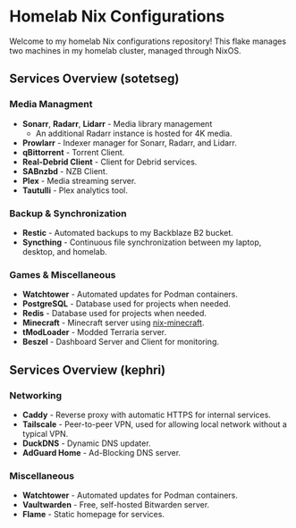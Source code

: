# Homelab Nix Configurations

Welcome to my homelab Nix configurations repository! This flake manages two machines in my homelab cluster, managed through NixOS.

## Services Overview (sotetseg)

### Media Managment

- **Sonarr**, **Radarr**, **Lidarr** - Media library management
  - An additional Radarr instance is hosted for 4K media.
- **Prowlarr** - Indexer manager for Sonarr, Radarr, and Lidarr.
- **qBittorrent** - Torrent Client.
- **Real-Debrid Client** - Client for Debrid services.
- **SABnzbd** - NZB Client.
- **Plex** - Media streaming server.
- **Tautulli** - Plex analytics tool.

### Backup & Synchronization

- **Restic** - Automated backups to my Backblaze B2 bucket.
- **Syncthing** - Continuous file synchronization between my laptop, desktop, and homelab.

### Games & Miscellaneous

- **Watchtower** - Automated updates for Podman containers.
- **PostgreSQL** - Database used for projects when needed.
- **Redis** - Database used for projects when needed.
- **Minecraft** - Minecraft server using [nix-minecraft](https://github.com/Infinidoge/nix-minecraft).
- **tModLoader** - Modded Terraria server.
- **Beszel** - Dashboard Server and Client for monitoring.

## Services Overview (kephri)

### Networking

- **Caddy** - Reverse proxy with automatic HTTPS for internal services.
- **Tailscale** - Peer-to-peer VPN, used for allowing local network without a typical VPN.
- **DuckDNS** - Dynamic DNS updater.
- **AdGuard Home** - Ad-Blocking DNS server.

### Miscellaneous

- **Watchtower** - Automated updates for Podman containers.
- **Vaultwarden** - Free, self-hosted Bitwarden server.
- **Flame** - Static homepage for services.
